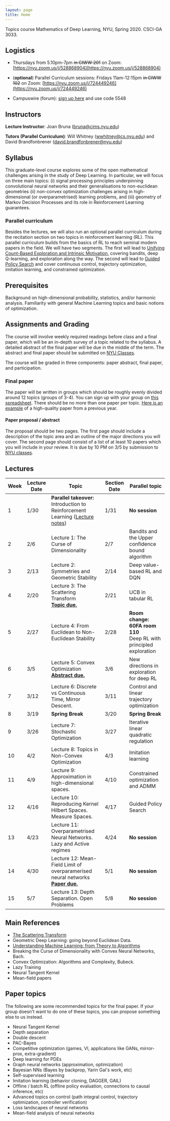 ```yaml
---
layout: page
title: Home
---
```


Topics course Mathematics of Deep Learning, NYU, Spring 2020. CSCI-GA 3033.

## Logistics

* Thursdays from 5.10pm-7pm <s>in CIWW 201</s> on Zoom: [https://nyu.zoom.us/j/528868904](https://nyu.zoom.us/j/528868904)

* (**optional**) Parallel Curriculum sessions: Fridays 11am-12:15pm <s>in CIWW 102</s> on Zoom: [https://nyu.zoom.us/j/724449246](https://nyu.zoom.us/j/724449246)

* Campuswire (forum): [sign up here](https://campuswire.com/p/G3EE2F76E) and use code 5548



## Instructors

__Lecture Instructor__: Joan Bruna ([bruna@cims.nyu.edu](mailto:bruna@cims.nyu.edu))

__Tutors (Parallel Curriculum)__: Will Whitney ([wwhitney@cs.nyu.edu](mailto:wwhitney@cs.nyu.edu)) and David Brandfonbrener ([david.brandfonbrener@nyu.edu](mailto:david.brandfonbrener@nyu.edu))


## Syllabus

This graduate-level course explores some of the open mathematical challenges arising in the study of Deep Learning. In particular, we will focus on three main topics: (i) signal processing principles underpinning convolutional neural networks and their generalisations to non-euclidean geometries (ii) non-convex optimization challenges arising in high-dimensional (or overparametrised) learning problems, and (iii) geometry of Markov Decision Processes and its role in Reinforcement Learning guarantees.

### Parallel curriculum

Besides the lectures, we will also run an optional parallel curriculum during the recitation section on two topics in reinforcement learning (RL). This parallel curriculum builds from the basics of RL to reach seminal modern papers in the field. We will have two segments. The first will lead to [Unifying Count-Based Exploration and Intrinsic Motivation](http://papers.nips.cc/paper/6382-unifying-count-based-exploration-and-intrinsic-motivation), covering bandits, deep Q-learning, and exploration along the way. The second will lead to [Guided Policy Search](http://www.jmlr.org/papers/volume17/15-522/15-522.pdf) and cover continuous control, trajectory optimization, imitation learning, and constrained optimization.



## Prerequisites

Background on high-dimensional probability, statistics, and/or harmonic analysis. Familiarity with general Machine Learning topics and basic notions of optimization.


## Assignments and Grading

The course will involve weekly required readings before class and a final paper, which will be an in-depth survey of a topic related to the syllabus. A detailed abstract of the final paper will be due in the middle of the term. The abstract and final paper should be submitted on [NYU Classes](https://newclasses.nyu.edu/portal/site/088123d4-f476-4f00-9382-f27d02b1502c/).

The course will be graded in three components: paper abstract, final paper, and participation.


### Final paper

The paper will be written in groups which should be roughly evenly divided around 12 topics (groups of 3-4). You can sign up with your group on [this spreadsheet](https://docs.google.com/spreadsheets/d/15XlvR-eXNTncQh9hyOWOduEw_45mOOsem-zH31wbkdU/edit?usp=sharing_eil&invite=CPzMrKcN&ts=5e2f3a27). There should be no more than one paper per topic. [Here is an example](assets/example_paper) of a high-quality paper from a previous year.

#### Paper proposal / abstract

The proposal should be two pages. The first page should include a description of the topic area and an outline of the major directions you will cover.
The second page should consist of a list of at least 10 papers which you will include in your review.
It is due by 10 PM on 3/5  by submission to [NYU classes](https://newclasses.nyu.edu/portal/site/088123d4-f476-4f00-9382-f27d02b1502c/).


## Lectures

| Week        | Lecture Date |  Topic       |  Section Date       | Parallel topic                     |
| ---------------|----------------| ------------|---------------------------|---------------------------|
| 1 | 1/30 | **Parallel takeover:** Introduction to Reinforcement Learning ([Lecture notes](http://mathsdl-spring20.willwhitney.com/assets/documents/Lecture1_Intro_to_RL.pdf))| 1/31 | **No session**  |
| 2 | 2/6  | Lecture 1: The Curse of Dimensionality  | 2/7  |  Bandits and the Upper confidence bound algorithm  |
| 3 | 2/13  | Lecture 2: Symmetries and Geometric Stability  | 2/14  |  Deep value-based RL and DQN  |
| 4 | 2/20  | Lecture 3: The Scattering Transform <br /> [**Topic due.**](https://docs.google.com/spreadsheets/d/15XlvR-eXNTncQh9hyOWOduEw_45mOOsem-zH31wbkdU/edit?usp=sharing_eil&invite=CPzMrKcN&ts=5e2f3a27) | 2/21  |  UCB in tabular RL  |
| 5 | 2/27  | Lecture 4: From Euclidean to Non-Euclidean Stability | 2/28  |  **Room change: 60FA room 110** <br /> Deep RL with principled exploration  |
| 6 | 3/5   | Lecture 5: Convex Optimization <br /> [**Abstract due.**](https://newclasses.nyu.edu/portal/site/088123d4-f476-4f00-9382-f27d02b1502c/) | 3/6  |  New directions in exploration for deep RL  |
| 7 | 3/12  | Lecture 6: Discrete vs Continuous Time, Mirror Descent. | 3/11  |  Control and linear trajectory optimization  |
| 8 | 3/19  | **Spring  Break**  | 3/20  |  **Spring Break**  |
| 9 | 3/26  | Lecture 7: Stochastic Optimization | 3/27  |  Iterative linear quadratic regulation  |
| 10 | 4/2  | Lecture 8: Topics in Non-Convex Optimization | 4/3  |  Imitation learning  |
| 11 | 4/9  | Lecture 9: Approximation in high-dimensional spaces.  | 4/10  |  Constrained optimization and ADMM  |
| 12 | 4/16  | Lecture 10: Reproducing Kernel Hilbert Spaces. Measure Spaces.   | 4/17  |  Guided Policy Search  |
| 13 | 4/23  | Lecture 11: Overparametrised Neural Networks. Lazy and Active regimes | 4/24  |  **No session**  |
| 14 | 4/30  | Lecture 12: Mean-Field Limit of overparamerised neural networks <br /> [**Paper due.**](https://newclasses.nyu.edu/portal/site/088123d4-f476-4f00-9382-f27d02b1502c/)  | 5/1  |  **No session**  |
| 15 | 5/7  | Lecture 13: Depth Separation. Open Problems  | 5/8  |  **No session**  |


## Main References

- [The Scattering Transform](assets/documents/ScatteringTransform.pdf)
- Geometric Deep Learning: going beyond Euclidean Data.
- [Understanding Machine Learning: from Theory to Algorithms](https://www.cs.huji.ac.il/~shais/UnderstandingMachineLearning/understanding-machine-learning-theory-algorithms.pdf)
- Breaking the Curse of Dimensionality with Convex Neural Networks, Bach.
- Convex Optimization: Algorithms and Complexity, Bubeck.
- Lazy Training
- Neural Tangent Kernel
- Mean-field papers

## Paper topics

The following are some recommended topics for the final paper. If your group doesn't want to do one of these topics, you can propose something else to us instead.

- Neural Tangent Kernel
- Depth separation
- Double descent
- PAC-Bayes
- Competitive optimization (games, VI, applications like GANs, mirror-prox, extra-gradient)
- Deep learning for PDEs
- Graph neural networks (approximation, optimization)
- Bayesian NNs (Bayes by backprop, Yarin Gal's work, etc)
- Self-supervised learning
- Imitation learning (behavior cloning, DAGGER, GAIL)
- Offline / batch RL (offline policy evaluation, connections to causal inference, etc)
- Advanced topics on control (path integral control, trajectory optimization, controller verification)
- Loss landscapes of neural networks
- Mean-field analysis of neural networks


